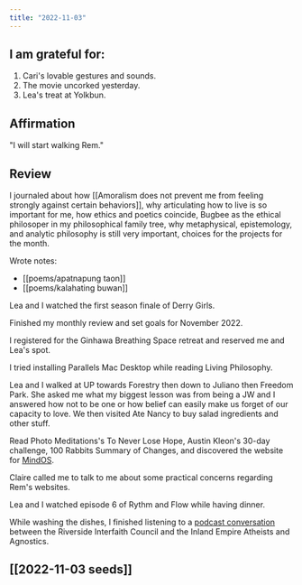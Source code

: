 ```yaml
---
title: "2022-11-03"
---
```

## I am grateful for:
1. Cari's lovable gestures and sounds.
2. The movie uncorked yesterday.
3. Lea's treat at Yolkbun.

## Affirmation

"I will start walking Rem."

## Review

I journaled about how [[Amoralism does not prevent me from feeling strongly against certain behaviors]], why articulating how to live is so important for me, how ethics and poetics coincide, Bugbee as the ethical philosoper in my philosophical family tree, why metaphysical, epistemology, and analytic philosophy is still very important, choices for the projects for the month.

Wrote notes:
- [[poems/apatnapung taon]]
- [[poems/kalahating buwan]]

Lea and I watched the first season finale of Derry Girls.

Finished my monthly review and set goals for November 2022.

I registered for the Ginhawa Breathing Space retreat and reserved me and Lea's spot.

I tried installing Parallels Mac Desktop while reading Living Philosophy.

Lea and I walked at UP towards Forestry then down to Juliano then Freedom Park. She asked me what my biggest lesson was from being a JW and I answered how not to be one or how belief can easily make us forget of our capacity to love. We then visited Ate Nancy to buy salad ingredients and other stuff.

Read Photo Meditations's To Never Lose Hope, Austin Kleon's 30-day challenge, 100 Rabbits Summary of Changes, and discovered the website for [MindOS](https://mindos.in/).

Claire called me to talk to me about some practical concerns regarding Rem's websites.

Lea and I watched episode 6 of Rythm and Flow while having dinner.

While washing the dishes, I finished listening to a [podcast conversation](https://open.spotify.com/episode/0BTyuAFYXcpXvOOnHal3aT?si=QxVmnrg2QvSD383QvL-TVQ) between the Riverside Interfaith Council and the Inland Empire Atheists and Agnostics.

## [[2022-11-03 seeds]]